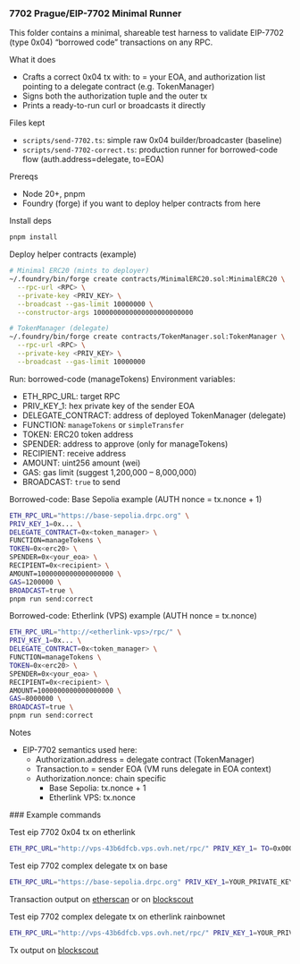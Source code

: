 ### 7702 Prague/EIP-7702 Minimal Runner

This folder contains a minimal, shareable test harness to validate EIP-7702 (type 0x04) “borrowed code” transactions on any RPC.

What it does
- Crafts a correct 0x04 tx with: to = your EOA, and authorization list pointing to a delegate contract (e.g. TokenManager)
- Signs both the authorization tuple and the outer tx
- Prints a ready-to-run curl or broadcasts it directly

Files kept
- `scripts/send-7702.ts`: simple raw 0x04 builder/broadcaster (baseline)
- `scripts/send-7702-correct.ts`: production runner for borrowed-code flow (auth.address=delegate, to=EOA)

Prereqs
- Node 20+, pnpm
- Foundry (forge) if you want to deploy helper contracts from here

Install deps
```bash
pnpm install
```

Deploy helper contracts (example)
```bash
# Minimal ERC20 (mints to deployer)
~/.foundry/bin/forge create contracts/MinimalERC20.sol:MinimalERC20 \
  --rpc-url <RPC> \
  --private-key <PRIV_KEY> \
  --broadcast --gas-limit 10000000 \
  --constructor-args 1000000000000000000000000

# TokenManager (delegate)
~/.foundry/bin/forge create contracts/TokenManager.sol:TokenManager \
  --rpc-url <RPC> \
  --private-key <PRIV_KEY> \
  --broadcast --gas-limit 10000000
```

Run: borrowed-code (manageTokens)
Environment variables:
- ETH_RPC_URL: target RPC
- PRIV_KEY_1: hex private key of the sender EOA
- DELEGATE_CONTRACT: address of deployed TokenManager (delegate)
- FUNCTION: `manageTokens` or `simpleTransfer`
- TOKEN: ERC20 token address
- SPENDER: address to approve (only for manageTokens)
- RECIPIENT: receive address
- AMOUNT: uint256 amount (wei)
- GAS: gas limit (suggest 1,200,000 – 8,000,000)
- BROADCAST: `true` to send

Borrowed-code: Base Sepolia example (AUTH nonce = tx.nonce + 1)
```bash
ETH_RPC_URL="https://base-sepolia.drpc.org" \
PRIV_KEY_1=0x... \
DELEGATE_CONTRACT=0x<token_manager> \
FUNCTION=manageTokens \
TOKEN=0x<erc20> \
SPENDER=0x<your_eoa> \
RECIPIENT=0x<recipient> \
AMOUNT=1000000000000000000 \
GAS=1200000 \
BROADCAST=true \
pnpm run send:correct
```

Borrowed-code: Etherlink (VPS) example (AUTH nonce = tx.nonce)
```bash
ETH_RPC_URL="http://<etherlink-vps>/rpc/" \
PRIV_KEY_1=0x... \
DELEGATE_CONTRACT=0x<token_manager> \
FUNCTION=manageTokens \
TOKEN=0x<erc20> \
SPENDER=0x<your_eoa> \
RECIPIENT=0x<recipient> \
AMOUNT=1000000000000000000 \
GAS=8000000 \
BROADCAST=true \
pnpm run send:correct
```

Notes
- EIP-7702 semantics used here:
  - Authorization.address = delegate contract (TokenManager)
  - Transaction.to = sender EOA (VM runs delegate in EOA context)
  - Authorization.nonce: chain specific
    - Base Sepolia: tx.nonce + 1
    - Etherlink VPS: tx.nonce



### Example commands

Test eip 7702 0x04 tx on etherlink

```sh 
ETH_RPC_URL="http://vps-43b6dfcb.vps.ovh.net/rpc/" PRIV_KEY_1= TO=0x0000000000000000000000000000000000000000 VALUE=1 GAS=800000 MAX_FEE=1500000000 MAX_PRIORITY=100000000 BROADCAST=true pnpm ts-node scripts/send-7702.ts
```

Test eip 7702 complex delegate tx on base

```sh 
ETH_RPC_URL="https://base-sepolia.drpc.org" PRIV_KEY_1=YOUR_PRIVATE_KEY DELEGATE_CONTRACT=0x49cE468c8FA2b7B3c84c140Eccb9073889B2A7Ba FUNCTION=manageTokens TOKEN=0x2938ED7c02E4a48B10042842DaC90153A6a8C185 SPENDER=0x6432BF02a54975500EE3924Dfe504351E27b968B RECIPIENT=0x0000000000000000000000000000000000000001 AMOUNT=1000000000000000000 GAS=2000000 BROADCAST=true pnpm run send:correct
```
Transaction output on [etherscan](https://sepolia.basescan.org/tx/0x566bb6018fe42cc333ad46692311e521905fcf49aebb9d62c01a3582f29e27bb) or on [blockscout](https://base-sepolia.blockscout.com/tx/0x566bb6018fe42cc333ad46692311e521905fcf49aebb9d62c01a3582f29e27bb?tab=index)

Test eip 7702 complex delegate tx on etherlink rainbownet

```sh 
ETH_RPC_URL="http://vps-43b6dfcb.vps.ovh.net/rpc/" PRIV_KEY_1=YOUR_PRIVATE_KEY DELEGATE_CONTRACT=0x1341dF3bbAE96945575c2464e545366e4A49dCFB FUNCTION=manageTokens TOKEN=0x2c433ecB6d3cDE8F4Ba4B760cbc59FBaa1FB7d66 SPENDER=0x6432BF02a54975500EE3924Dfe504351E27b968B RECIPIENT=0x6ce4d79d4E77402e1ef3417Fdda433aA744C6e1c AMOUNT=20000000000000000000 GAS=8000000 BROADCAST=true pnpm run send:correct
```

Tx output on [blockscout](http://vps-43b6dfcb.vps.ovh.net/tx/0xa036898eaf05f2d124a9b9f7b88808a1c2413b1d042cc0b4ea09333cf26072a2)
